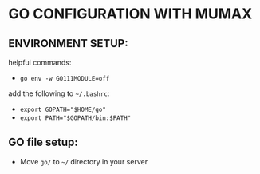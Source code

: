 # GO CONFIGURATION WITH MUMAX
## ENVIRONMENT SETUP:
helpful commands:
- `go env -w GO111MODULE=off`

add the following to `~/.bashrc`:
- `export GOPATH="$HOME/go"`
- `export PATH="$GOPATH/bin:$PATH"`


## GO file setup:
- Move `go/` to `~/` directory in your server

